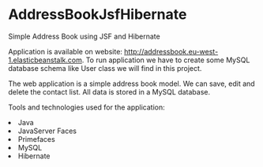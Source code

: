 # AddressBookJsfHibernate
Simple Address Book using JSF and Hibernate 

Application is available on website: http://addressbook.eu-west-1.elasticbeanstalk.com.
To run application we have to create some MySQL database schema like User class we will find in this project.

The web application is a simple address book model. We can save, edit and delete the contact list. All data is stored in a MySQL database. 

Tools and technologies used for the application:
<li>Java
<li>JavaServer Faces
<li>Primefaces
<li>MySQL
<li>Hibernate

